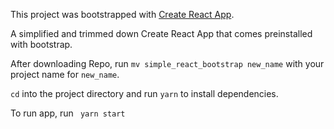 This project was bootstrapped with [Create React App](https://github.com/facebook/create-react-app).

A simplified and trimmed down Create React App that comes preinstalled with bootstrap. 

After downloading Repo, run `mv simple_react_bootstrap new_name` with your project name for `new_name`.

`cd` into the project directory and run `yarn` to install dependencies. 

To run app, run ` yarn start`
